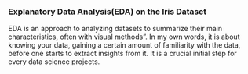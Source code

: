 <h3>Explanatory Data Analysis(EDA) on the Iris Dataset</h2>

EDA is an approach to analyzing datasets to summarize their main characteristics, often with visual methods”. In my own words, it is about knowing your data, gaining a certain amount of familiarity with the data, before one starts to extract insights from it. It is a crucial initial step for every data science projects.
